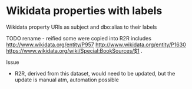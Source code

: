 # Wikidata properties with labels
Wikidata property URIs as subject and dbo:alias to their labels

TODO rename - reified
some were copied into R2R
includes
<http://www.wikidata.org/entity/P957> <http://www.wikidata.org/entity/P1630> <https://www.wikidata.org/wiki/Special:BookSources/$1> .


Issue
* R2R, derived from this dataset, would need to be updated, but the update is manual atm, automation possible 
